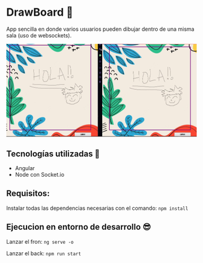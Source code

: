 # DrawBoard 📝  
App sencilla en donde varios usuarios pueden dibujar dentro de una misma sala (uso de websockets).


![DrawBoard](./drawboard.jpg)

## Tecnologías utilizadas 🚀  
* Angular
* Node con Socket.io

## Requisitos:
Instalar todas las dependencias necesarias con el comando: `npm install`

## Ejecucion en entorno de desarrollo 😎
Lanzar el fron: `ng serve -o`


Lanzar el back: `npm run start`
